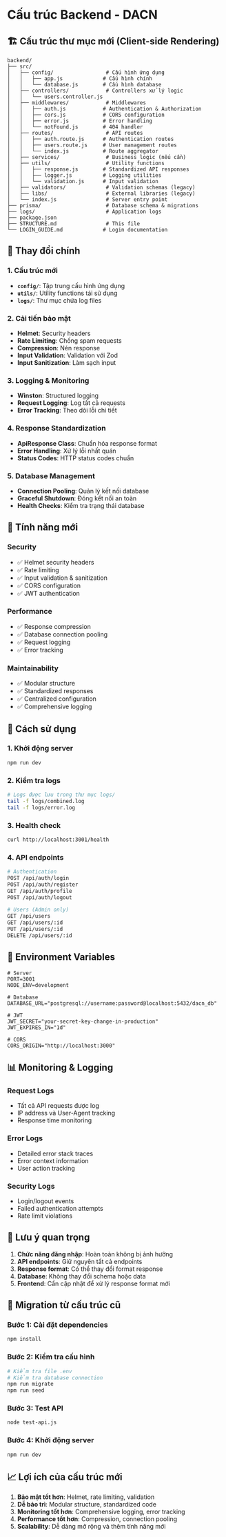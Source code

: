# Cấu trúc Backend - DACN

## 🏗️ Cấu trúc thư mục mới (Client-side Rendering)

```
backend/
├── src/
│   ├── config/                 # Cấu hình ứng dụng
│   │   ├── app.js             # Cấu hình chính
│   │   └── database.js        # Cấu hình database
│   ├── controllers/            # Controllers xử lý logic
│   │   └── users.controller.js
│   ├── middlewares/            # Middlewares
│   │   ├── auth.js            # Authentication & Authorization
│   │   ├── cors.js            # CORS configuration
│   │   ├── error.js           # Error handling
│   │   └── notFound.js        # 404 handler
│   ├── routes/                 # API routes
│   │   ├── auth.route.js      # Authentication routes
│   │   ├── users.route.js     # User management routes
│   │   └── index.js           # Route aggregator
│   ├── services/               # Business logic (nếu cần)
│   ├── utils/                  # Utility functions
│   │   ├── response.js        # Standardized API responses
│   │   ├── logger.js          # Logging utilities
│   │   └── validation.js      # Input validation
│   ├── validators/             # Validation schemas (legacy)
│   ├── libs/                   # External libraries (legacy)
│   └── index.js                # Server entry point
├── prisma/                     # Database schema & migrations
├── logs/                       # Application logs
├── package.json
├── STRUCTURE.md                # This file
└── LOGIN_GUIDE.md             # Login documentation
```

## 🔄 Thay đổi chính

### 1. **Cấu trúc mới**
- **`config/`**: Tập trung cấu hình ứng dụng
- **`utils/`**: Utility functions tái sử dụng
- **`logs/`**: Thư mục chứa log files

### 2. **Cải tiến bảo mật**
- **Helmet**: Security headers
- **Rate Limiting**: Chống spam requests
- **Compression**: Nén response
- **Input Validation**: Validation với Zod
- **Input Sanitization**: Làm sạch input

### 3. **Logging & Monitoring**
- **Winston**: Structured logging
- **Request Logging**: Log tất cả requests
- **Error Tracking**: Theo dõi lỗi chi tiết

### 4. **Response Standardization**
- **ApiResponse Class**: Chuẩn hóa response format
- **Error Handling**: Xử lý lỗi nhất quán
- **Status Codes**: HTTP status codes chuẩn

### 5. **Database Management**
- **Connection Pooling**: Quản lý kết nối database
- **Graceful Shutdown**: Đóng kết nối an toàn
- **Health Checks**: Kiểm tra trạng thái database

## 🚀 Tính năng mới

### **Security**
- ✅ Helmet security headers
- ✅ Rate limiting
- ✅ Input validation & sanitization
- ✅ CORS configuration
- ✅ JWT authentication

### **Performance**
- ✅ Response compression
- ✅ Database connection pooling
- ✅ Request logging
- ✅ Error tracking

### **Maintainability**
- ✅ Modular structure
- ✅ Standardized responses
- ✅ Centralized configuration
- ✅ Comprehensive logging

## 📝 Cách sử dụng

### **1. Khởi động server**
```bash
npm run dev
```

### **2. Kiểm tra logs**
```bash
# Logs được lưu trong thư mục logs/
tail -f logs/combined.log
tail -f logs/error.log
```

### **3. Health check**
```bash
curl http://localhost:3001/health
```

### **4. API endpoints**
```bash
# Authentication
POST /api/auth/login
POST /api/auth/register
GET /api/auth/profile
POST /api/auth/logout

# Users (Admin only)
GET /api/users
GET /api/users/:id
PUT /api/users/:id
DELETE /api/users/:id
```

## 🔧 Environment Variables

```env
# Server
PORT=3001
NODE_ENV=development

# Database
DATABASE_URL="postgresql://username:password@localhost:5432/dacn_db"

# JWT
JWT_SECRET="your-secret-key-change-in-production"
JWT_EXPIRES_IN="1d"

# CORS
CORS_ORIGIN="http://localhost:3000"
```

## 📊 Monitoring & Logging

### **Request Logs**
- Tất cả API requests được log
- IP address và User-Agent tracking
- Response time monitoring

### **Error Logs**
- Detailed error stack traces
- Error context information
- User action tracking

### **Security Logs**
- Login/logout events
- Failed authentication attempts
- Rate limit violations

## 🚨 Lưu ý quan trọng

1. **Chức năng đăng nhập**: Hoàn toàn không bị ảnh hưởng
2. **API endpoints**: Giữ nguyên tất cả endpoints
3. **Response format**: Có thể thay đổi format response
4. **Database**: Không thay đổi schema hoặc data
5. **Frontend**: Cần cập nhật để xử lý response format mới

## 🔄 Migration từ cấu trúc cũ

### **Bước 1: Cài đặt dependencies**
```bash
npm install
```

### **Bước 2: Kiểm tra cấu hình**
```bash
# Kiểm tra file .env
# Kiểm tra database connection
npm run migrate
npm run seed
```

### **Bước 3: Test API**
```bash
node test-api.js
```

### **Bước 4: Khởi động server**
```bash
npm run dev
```

## 📈 Lợi ích của cấu trúc mới

1. **Bảo mật tốt hơn**: Helmet, rate limiting, validation
2. **Dễ bảo trì**: Modular structure, standardized code
3. **Monitoring tốt hơn**: Comprehensive logging, error tracking
4. **Performance tốt hơn**: Compression, connection pooling
5. **Scalability**: Dễ dàng mở rộng và thêm tính năng mới
